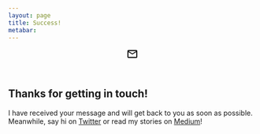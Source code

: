 ```yaml
---
layout: page
title: Success!
metabar:
---
```


<header class="content-header">
	<svg class="content-icon" width="24" height="24" xmlns="http://www.w3.org/2000/svg" viewBox="0 0 24 24"><defs><linearGradient id="icon-gradient" x1="0%" y1="0%" x2="100%" y2="100%"><stop offset="0%" stop-color="gray" /><stop offset="100%" stop-color="gray" /></linearGradient></defs><path d="M20 4H4c-1.1 0-1.99.9-1.99 2L2 18c0 1.1.9 2 2 2h16c1.1 0 2-.9 2-2V6c0-1.1-.9-2-2-2zm0 14H4V8l8 5 8-5v10zm-8-7L4 6h16l-8 5z"/></svg>
</header>
<article class="content">
	<h1>Thanks for getting in touch!</h1>
	<p class="-large">I have received your message and will get back to you as soon as possible. Meanwhile, say hi on <a href="https://twitter.com/connor_baer">Twitter</a> or read my stories on <a href="https://medium.com/@connor_baer">Medium</a>!</p>
</article>
